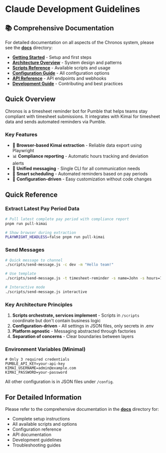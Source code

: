 # Claude Development Guidelines

## 📚 Comprehensive Documentation

For detailed documentation on all aspects of the Chronos system, please see the **[docs](./docs)** directory:

- **[Getting Started](./docs/getting-started.md)** - Setup and first steps
- **[Architecture Overview](./docs/architecture.md)** - System design and patterns
- **[Scripts Reference](./docs/scripts.md)** - Available scripts and usage
- **[Configuration Guide](./docs/configuration.md)** - All configuration options
- **[API Reference](./docs/api.md)** - API endpoints and webhooks
- **[Development Guide](./docs/development.md)** - Contributing and best practices

## Quick Overview

Chronos is a timesheet reminder bot for Pumble that helps teams stay compliant with timesheet submissions. It integrates with Kimai for timesheet data and sends automated reminders via Pumble.

### Key Features

- 🤖 **Browser-based Kimai extraction** - Reliable data export using Playwright
- 📊 **Compliance reporting** - Automatic hours tracking and deviation alerts
- 💬 **Unified messaging** - Single CLI for all communication needs
- 📅 **Smart scheduling** - Automated reminders based on pay periods
- 🔧 **Configuration-driven** - Easy customization without code changes

## Quick Reference

### Extract Latest Pay Period Data

```bash
# Pull latest complete pay period with compliance report
pnpm run pull-kimai

# Show browser during extraction
PLAYWRIGHT_HEADLESS=false pnpm run pull-kimai
```

### Send Messages

```bash
# Quick message to channel
./scripts/send-message.js -c dev -m "Hello team!"

# Use template
./scripts/send-message.js -t timesheet-reminder -s name=John -s hours=75

# Interactive mode
./scripts/send-message.js interactive
```

### Key Architecture Principles

1. **Scripts orchestrate, services implement** - Scripts in `/scripts` coordinate but don't contain business logic
2. **Configuration-driven** - All settings in JSON files, only secrets in .env
3. **Platform agnostic** - Messaging abstracted through factories
4. **Separation of concerns** - Clear boundaries between layers

### Environment Variables (Minimal)

```env
# Only 3 required credentials
PUMBLE_API_KEY=your-api-key
KIMAI_USERNAME=admin@example.com  
KIMAI_PASSWORD=your-password
```

All other configuration is in JSON files under `/config`.

## For Detailed Information

Please refer to the comprehensive documentation in the **[docs](./docs)** directory for:
- Complete setup instructions
- All available scripts and options
- Configuration reference
- API documentation
- Development guidelines
- Troubleshooting guides